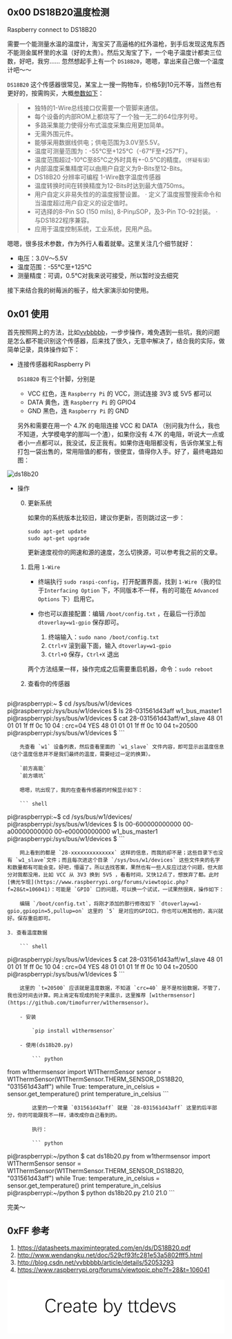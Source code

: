 
## 0x00 DS18B20温度检测

Raspberry connect to DS18B20

需要一个能测量水温的温度计，淘宝买了高逼格的红外温枪，到手后发现这鬼东西不能测金属杯里的水温（好的太贵）。然后又淘宝了下，一个电子温度计都卖三位数，好吧，我穷…… 忽然想起手上有一个 `DS18B20`，嗯嗯，拿出来自己做一个温度计吧～～

`DS18B20` 这个传感器很常见，某宝上一搜一购物车，价格5到10元不等，当然也有更好的，按需购买，大概[参数如下](http://www.wendangku.net/doc/529cf93fc281e53a5802fff5.html)：

> - 独特的1-Wire总线接口仅需要一个管脚来通信。
> - 每个设备的内部ROM上都烧写了一个独一无二的64位序列号。
> - 多路采集能力使得分布式温度采集应用更加简单。
> - 无需外围元件。
> - 能够采用数据线供电；供电范围为3.0V至5.5V。
> - 温度可测量范围为：-55℃至+125℃（-67℉至+257℉）。
> - 温度范围超过-10℃至85℃之外时具有+-0.5℃的精度。`（怀疑有误）`
> - 内部温度采集精度可以由用户自定义为9-Bits至12-Bits。
> - DS18B20 分辨率可编程 1-Wire数字温度传感器
> - 温度转换时间在转换精度为12-Bits时达到最大值750ms。
> - 用户自定义非易失性的的温度报警设置。 · 定义了温度报警搜索命令和当温度超过用户自定义的设定值时。
> - 可选择的8-Pin SO (150 mils), 8-PinμSOP，及3-Pin TO-92封装。 · 与DS1822程序兼容。
> - 应用于温度控制系统，工业系统，民用产品。

嗯嗯，很多技术参数，作为外行人看着就晕。这里关注几个细节就好：

- 电压：3.0V～5.5V
- 温度范围：-55℃至+125℃
- 测量精度：可调，0.5℃对我来说可接受，所以暂时没去细究

接下来结合我的树莓派的板子，给大家演示如何使用。


## 0x01 使用

首先按照网上的方法，比如[vvbbbbb](http://blog.csdn.net/vvbbbbb/article/details/52053293)，一步步操作，难免遇到一些坑，我的问题是怎么都不能识别这个传感器，后来找了很久，无意中解决了，结合我的实际，做简单记录，具体操作如下：

- 连接传感器和Raspberry Pi

    `DS18B20` 有三个针脚，分别是
    
    - VCC 红色，连 `Raspberry Pi` 的 VCC，测试连接 3V3 或 5V5 都可以
    - DATA 黄色，连 `Raspberry Pi` 的 GPIO4
    - GND 黑色，连 `Raspberry Pi` 的 GND
    
    另外和需要在用一个 4.7K 的电阻连接 VCC 和 DATA （别问我为什么，我也不知道，大学模电学的那叫一个渣），如果你没有 4.7K 的电阻，听说大一点或者小一点都可以，我没试，反正我有。如果你连电阻都没有，告诉你某宝上有打包一袋出售的，常用阻值的都有，很便宜，值得你入手。好了，最终电路如图：
    
![ds18b20](http://upload-images.jianshu.io/upload_images/1801981-003624acc884b839.jpg?imageMogr2/auto-orient/strip%7CimageView2/2/w/1240)

- 操作 
    
    0. 更新系统
    
        如果你的系统版本比较旧，建议你更新，否则跳过这一步：
        
        ``` shell
        sudo apt-get update
        sudo apt-get upgrade
        ```
        
        更新速度视你的网速和源的速度，怎么切换源，可以参考我之前的文章。
        
    1. 启用 `1-Wire`

        - 终端执行 `sudo raspi-config`，打开配置界面，找到 `1-Wire`（我的位于`Interfacing Option` 下，不同版本不一样，有的可能在 `Advanced Options` 下）启用它。
        - 你也可以直接配置：编辑 `/boot/config.txt` ，在最后一行添加 `dtoverlay=w1-gpio` 保存即可。
            
            1. 终端输入：`sudo nano /boot/config.txt`
            2. `Ctrl+V` 滚到最下面，输入 `dtoverlay=w1-gpio`
            3. `Ctrl+O` 保存，`Ctrl+X` 退出
        
        两个方法结果一样，操作完成之后需要重启机器，命令：`sudo reboot`
        
    2. 查看你的传感器

        ``` shell
pi@raspberrypi:~ $ cd /sys/bus/w1/devices
pi@raspberrypi:/sys/bus/w1/devices $ ls
28-031561d43aff  w1_bus_master1
pi@raspberrypi:/sys/bus/w1/devices $ cat 28-031561d43aff/w1_slave
48 01 01 01 1f ff 0c 10 04 : crc=04 YES
48 01 01 01 1f ff 0c 10 04 t=20500
pi@raspberrypi:/sys/bus/w1/devices $
        ```
        
        先查看 `w1` 设备列表，然后查看里面的 `w1_slave` 文件内容，即可显示出温度信息（这个温度信息并不是我们最终的温度，需要经过一定的换算）。
        
        `前方高能`
        `前方填坑`
        
        嗯嗯，坑出现了，我的在查看传感器的时候显示如下：
        
        ``` shell
pi@raspberrypi:~$ cd /sys/bus/w1/devices/
pi@raspberrypi:/sys/bus/w1/devices $ ls
00-600000000000  00-a00000000000  00-e00000000000  w1_bus_master1
pi@raspberrypi:/sys/bus/w1/devices $ 
        ```
        
        网上看到的都是 `28-xxxxxxxxxxxxxx` 这样的信息，而我的却不是；这些目录下也没有 `w1_slave`文件；而且每次进这个目录 `/sys/bus/w1/devices` 这些文件夹的名字和数量都有可能会变。好吧，懵逼了。所以去找答案，果然也有一些人反应过这个问题，但大部分对我都没用，比如 VCC 从 3V3 换到 5V5 ，看看时间，又快12点了，想放弃了都。此时[佛光乍现](https://www.raspberrypi.org/forums/viewtopic.php?f=28&t=106041)：可能是 `GPIO` 口的问题，可以换一个试试，一试果然很爽，操作如下：
        
        编辑 `/boot/config.txt`，将刚才添加的那行修改如下 `dtoverlay=w1-gpio,gpiopin=5,pullup=on` 这里的 `5` 是对应的GPIO口，你也可以用其他的，高兴就好。保存重启即可。
        
    3. 查看温度数据
    
        ``` shell
pi@raspberrypi:/sys/bus/w1/devices $ cat 28-031561d43aff/w1_slave
48 01 01 01 1f ff 0c 10 04 : crc=04 YES
48 01 01 01 1f ff 0c 10 04 t=20500
pi@raspberrypi:/sys/bus/w1/devices $
        ```
        
        这里的 `t=20500` 应该就是温度数据，不知道 `crc=40` 是不是校验数据，不管了，我也没时间去计算。网上肯定有现成的轮子来展示，这里推荐 [w1thermsensor](https://github.com/timofurrer/w1thermsensor)。
        
        - 安装

            `pip install w1thermsensor`
        
        - 使用(ds18b20.py)
            
            ``` python
from w1thermsensor import W1ThermSensor
sensor = W1ThermSensor(W1ThermSensor.THERM_SENSOR_DS18B20, "031561d43aff")
while True:
    temperature_in_celsius = sensor.get_temperature()
    print temperature_in_celsius
            ```
            
            这里的一个常量 `031561d43aff` 就是 `28-031561d43aff` 这里的后半部分，你的可能跟我不一样，请改成你自己看到的。
            
            执行：
            
            ``` python
pi@raspberrypi:~/python $ cat ds18b20.py
from w1thermsensor import W1ThermSensor
sensor = W1ThermSensor(W1ThermSensor.THERM_SENSOR_DS18B20, "031561d43aff")
while True:
    temperature_in_celsius = sensor.get_temperature()
    print temperature_in_celsius
pi@raspberrypi:~/python $ python ds18b20.py
21.0
21.0
            ```
        
完美～


## 0xFF 参考

1. https://datasheets.maximintegrated.com/en/ds/DS18B20.pdf
2. http://www.wendangku.net/doc/529cf93fc281e53a5802fff5.html
3. http://blog.csdn.net/vvbbbbb/article/details/52053293
4. https://www.raspberrypi.org/forums/viewtopic.php?f=28&t=106041

![Create by ttdevs](https://raw.githubusercontent.com/ttdevs/ttdevs.github.io/common/images/logo.png)

